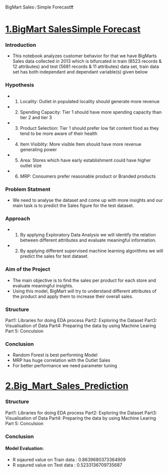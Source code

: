 BigMart Sales💡Simple Forecast❗❗

<a href="https://github.com/boddeti21/EduBridge-Data-Analytics/blob/main/Final%20Project/BigMart%20Sales%F0%9F%92%A1Simple%20Forecast%E2%9D%97%E2%9D%97.ipynb"><h1>1.BigMart SalesSimple Forecast</h1></a>

### Introduction
- This notebook analyzes customer behavior for that we have BigMarts Sales data collected in 2013 which is bifurcated in train (8523 records & 12 attributes) and test (5681 records & 11 attributes) data set, train data set has both independant and dependant variable(s) given below

### Hypothesis
- 1) Locality: Outlet in populated locality should generate more revenue
- 2) Spending Capacity: Tier 1 should have more spending capacity than tier 2 and tier 3
- 3) Product Selection: Tier 1 should prefer low fat content food as they tend to be more aware of their health
- 4) Item Visiblity: More visible Item should have more revenue generating power
- 5) Area: Stores which have early establishment could have higher outlet size
- 6) MRP: Consumers prefer reasonable product or Branded products

### Problem Statment
- We need to analyse the dataset and come up with more insights and our main task is to predict the Sales figure for the test dataset.

### Approach
- 1) By applying Exploratory Data Analysis we will identify the relation between different attributes and evaluate meaningful information.
- 2) By applying different supervised machine learning algorithms we will predict the sales for test dataset.

### Aim of the Project
- The main objective is to find the sales per product for each store and evaluate meaningful insights.
- Using this model, BigMart will try to understand different attributes of the product and apply them to increase their overall sales.

### Structure
Part1: Libraries for doing EDA process
Part2: Exploring the Dataset
Part3: Visualisation of Data
Part4: Preparing the data by using Machine Learing
Part 5: Conculsion

### Conclusion
- Random Forest is best performing Model
- MRP has huge correlation with the Outlet Sales
- For better performance we need parameter tuning

<a href="https://github.com/boddeti21/EduBridge-Data-Analytics/blob/main/Final%20Project/Big_Mart_Sales_Prediction.ipynb"><h1>2.Big_Mart_Sales_Prediction</h1></a>

### Structure
Part1: Libraries for doing EDA process
Part2: Exploring the Dataset
Part3: Visualisation of Data
Part4: Preparing the data by using Machine Learing
Part 5: Conculsion

### Conclusion
#### Model Evaluation:
- R sqaured value on Train data :  0.8639680373364909
- R sqaured value on Test data :  0.5233136709735687

